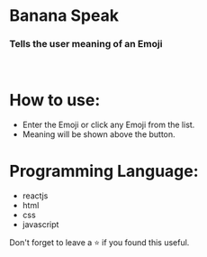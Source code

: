# Banana Speak
### Tells the user meaning of an Emoji
<br/>

# How to use:
 - Enter the Emoji or click any Emoji from the list.
 - Meaning will be shown above the button.

# Programming Language:
 - reactjs
 - html
 - css 
 - javascript 

Don't forget to leave a ⭐ if you found this useful.
